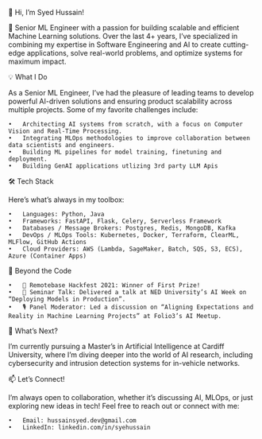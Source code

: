

<!--
## Hi there 👋
**husayni/husayni** is a ✨ _special_ ✨ repository because its `README.md` (this file) appears on your GitHub profile.

Here are some ideas to get you started:

- 🔭 I’m currently working on ...
- 🌱 I’m currently learning ...
- 👯 I’m looking to collaborate on ...
- 🤔 I’m looking for help with ...
- 💬 Ask me about ...
- 📫 How to reach me: ...
- 😄 Pronouns: ...
- ⚡ Fun fact: ...
-->
👋 Hi, I’m Syed Hussain!

🚀 Senior ML Engineer with a passion for building scalable and efficient Machine Learning solutions. Over the last 4+ years, I’ve specialized in combining my expertise in Software Engineering and AI to create cutting-edge applications, solve real-world problems, and optimize systems for maximum impact.

💡 What I Do

As a Senior ML Engineer, I’ve had the pleasure of leading teams to develop powerful AI-driven solutions and ensuring product scalability across multiple projects. Some of my favorite challenges include:

	•	Architecting AI systems from scratch, with a focus on Computer Vision and Real-Time Processing.
	•	Integrating MLOps methodologies to improve collaboration between data scientists and engineers.
	•	Building ML pipelines for model training, finetuning and deployment.
 	•	Building GenAI applications utlizing 3rd party LLM Apis

🛠️ Tech Stack

Here’s what’s always in my toolbox:

	•	Languages: Python, Java
	•	Frameworks: FastAPI, Flask, Celery, Serverless Framework
	•	Databases / Message Brokers: Postgres, Redis, MongoDB, Kafka
	•	DevOps / MLOps Tools: Kubernetes, Docker, Terraform, ClearML, MLFlow, GitHub Actions
	•	Cloud Providers: AWS (Lambda, SageMaker, Batch, SQS, S3, ECS), Azure (Container Apps)


🔗 Beyond the Code

	•	🥇 Remotebase Hackfest 2021: Winner of First Prize!
	•	🎤 Seminar Talk: Delivered a talk at NED University’s AI Week on “Deploying Models in Production”.
	•	🎙️ Panel Moderator: Led a discussion on “Aligning Expectations and Reality in Machine Learning Projects” at Folio3’s AI Meetup.

 🌱 What’s Next?

I’m currently pursuing a Master’s in Artificial Intelligence at Cardiff University, where I’m diving deeper into the world of AI research, including cybersecurity and intrusion detection systems for in-vehicle networks.

📫 Let’s Connect!

I’m always open to collaboration, whether it’s discussing AI, MLOps, or just exploring new ideas in tech! Feel free to reach out or connect with me:

	•	Email: hussainsyed.dev@gmail.com
	•	LinkedIn: linkedin.com/in/syehussain
